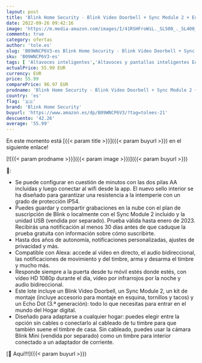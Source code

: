 ```yaml
---
layout: post
title: 'Blink Home Security - Blink Video Doorbell + Sync Module 2 + Echo Dot  3.ª generación  | Con audio bidireccional  vídeo HD  Alexa  notificaciones en la app  fácil de configurar  cableado o sin cablear  negro '
date: 2022-09-26 09:42:16
image: 'https://m.media-amazon.com/images/I/41RSHFroWiL._SL500_._SL400_.jpg'
comments: true
category: ofertas
author: 'tole.es'
slug: 'B09WNCP6V3-es Blink Home Security - Blink Video Doorbell + Sync Module 2...'
sku: 'B09WNCP6V3-es'
tags: [ 'Altavoces inteligentes','Altavoces y pantallas inteligentes Echo','Bricolaje y herramientas','Dispositivos Amazon','Dispositivos Amazon y Accesorios','Instalación eléctrica','Interfonos','Paquetes de dispositivos','Prevención y seguridad','Seguridad e iluminación para hogar inteligente','Sensores de movimiento','Sistemas de seguridad para el hogar','Timbres con vídeo','Timbres y campanas','alexa','blink home security','🇪🇸', ]
actualPrice: 55.99 EUR
currency: EUR
price: 55.99
comparePrice: 96.97 EUR
prodname: 'Blink Home Security - Blink Video Doorbell + Sync Module 2 + Echo Dot  3.ª generación  | Con audio bidireccional  vídeo HD  Alexa  notificaciones en la app  fácil de configurar  cableado o sin cablear  negro '
country: 'es'
flag: '🇪🇸'
brand: 'Blink Home Security'
buyurl: 'https://www.amazon.es/dp/B09WNCP6V3/?tag=tolees-21'
descuento: '42.26'
average: '55.99'
---
```


En este momento está [{{< param title >}}]({{< param buyurl >}}) en el siguiente enlace!

[![{{< param prodname >}}]({{< param image >}})]({{< param buyurl >}})

🔎:

- Se puede configurar en cuestión de minutos con las dos pilas AA incluidas y luego conectar al wifi desde la app. El nuevo sello interior se ha diseñado para garantizar una resistencia a la intemperie con un grado de protección IP54.
- Puedes guardar y compartir grabaciones en la nube con el plan de suscripción de Blink o localmente con el Sync Module 2 incluido y la unidad USB (vendida por separado). Prueba válida hasta enero de 2023. Recibirás una notificación al menos 30 días antes de que caduque la prueba gratuita con información sobre cómo suscribirte.
- Hasta dos años de autonomía, notificaciones personalizadas, ajustes de privacidad y más.
- Compatible con Alexa: accede al vídeo en directo, el audio bidireccional, las notificaciones de movimiento y del timbre, arma y desarma el timbre y mucho más.
- Responde siempre a la puerta desde tu móvil estés donde estés, con vídeo HD 1080p durante el día, vídeo por infrarrojos por la noche y audio bidireccional.
- Este lote incluye un Blink Video Doorbell, un Sync Module 2, un kit de montaje (incluye accesorio para montaje en esquina, tornillos y tacos) y un Echo Dot (3.ª generación): todo lo que necesitas para entrar en el mundo del Hogar digital.
- Diseñado para adaptarse a cualquier hogar: puedes elegir entre la opción sin cables o conectarlo al cableado de tu timbre para que también suene el timbre de casa. Sin cableado, puedes usar la cámara Blink Mini (vendida por separado) como un timbre para interior conectado a un adaptador de corriente.

[🛒 Aquí!!!]({{< param buyurl >}})

